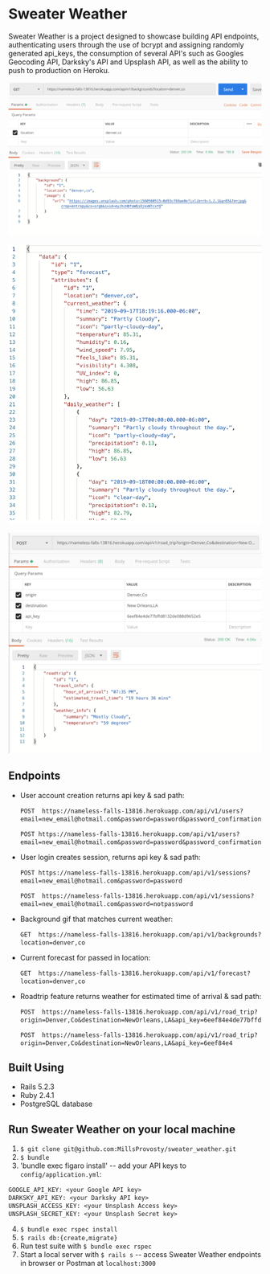 # Sweater Weather

Sweater Weather is a project designed to showcase building API endpoints, authenticating users through the use of bcrypt and assigning randomly generated api_keys, the consumption of several API's such as Googles Geocoding API, Darksky's API and Upsplash API, as well as the ability to push to production on Heroku.

![Backgrounds](/app/assets/images/background.png)

![Forecast](/app/assets/images/forecast.png)

![Roadtrip](/app/assets/images/roadtrip.png)

## Endpoints

* User account creation returns api key & sad path:
  ```
  POST  https://nameless-falls-13816.herokuapp.com/api/v1/users?email=new_email@hotmail.com&password=password&password_confirmation=password
  ```
  ```
  POST https://nameless-falls-13816.herokuapp.com/api/v1/users?email=new_email@hotmail.com&password=password&password_confirmation=notpassword
  ```

* User login creates session, returns api key & sad path:
  ```
  POST https://nameless-falls-13816.herokuapp.com/api/v1/sessions?email=new_email@hotmail.com&password=password
  ```
  ```
  POST  https://nameless-falls-13816.herokuapp.com/api/v1/sessions?email=new_email@hotmail.com&password=notpassword
  ```

* Background gif that matches current weather:
  ```
  GET  https://nameless-falls-13816.herokuapp.com/api/v1/backgrounds?location=denver,co
  ```
* Current forecast for passed in location:
  ```
  GET  https://nameless-falls-13816.herokuapp.com/api/v1/forecast?location=denver,co
  ```
* Roadtrip feature returns weather for estimated time of arrival & sad path:
  ```
  POST  https://nameless-falls-13816.herokuapp.com/api/v1/road_trip?origin=Denver,Co&destination=NewOrleans,LA&api_key=6eef84e4de77bffd8132de088d9652e5
  ```
  ```
  POST  https://nameless-falls-13816.herokuapp.com/api/v1/road_trip?origin=Denver,Co&destination=NewOrleans,LA&api_key=6eef84e4
  ```

## Built Using

* Rails 5.2.3
* Ruby 2.4.1
* PostgreSQL database

## Run Sweater Weather on your local machine

1. `$ git clone git@github.com:MillsProvosty/sweater_weather.git`
2. `$ bundle`
3. 'bundle exec figaro install' -- add your API keys to `config/application.yml`:

```
GOOGLE_API_KEY: <your Google API key>
DARKSKY_API_KEY: <your Darksky API key>
UNSPLASH_ACCESS_KEY: <your Unsplash Access key>
UNSPLASH_SECRET_KEY: <your Unsplash Secret key>
```
4. `$ bundle exec rspec install`
5. `$ rails db:{create,migrate}`
6. Run test suite with `$ bundle exec rspec`
7. Start a local server with `$ rails s` -- access Sweater Weather endpoints in browser or Postman at `localhost:3000`
